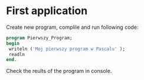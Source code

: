 # First application

Create new program, complile and run following code:

```pascal
program Pierwszy_Program;
begin
 writeln ('Moj pierwszy program w Pascalu' );
 readln
end.
```
Check the reults of the program in console.